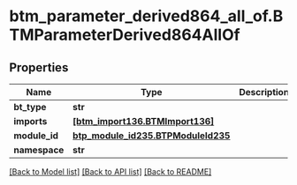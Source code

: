 # btm_parameter_derived864_all_of.BTMParameterDerived864AllOf

## Properties
Name | Type | Description | Notes
------------ | ------------- | ------------- | -------------
**bt_type** | **str** |  | [optional] 
**imports** | [**[btm_import136.BTMImport136]**](BTMImport136.md) |  | [optional] 
**module_id** | [**btp_module_id235.BTPModuleId235**](BTPModuleId235.md) |  | [optional] 
**namespace** | **str** |  | [optional] 

[[Back to Model list]](../README.md#documentation-for-models) [[Back to API list]](../README.md#documentation-for-api-endpoints) [[Back to README]](../README.md)



